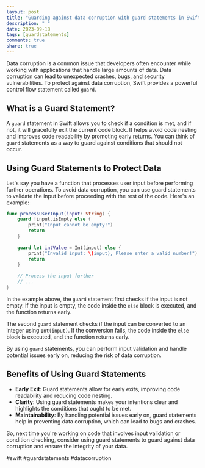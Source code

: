 ```yaml
---
layout: post
title: "Guarding against data corruption with guard statements in Swift"
description: " "
date: 2023-09-18
tags: [guardstatements]
comments: true
share: true
---
```


Data corruption is a common issue that developers often encounter while working with applications that handle large amounts of data. Data corruption can lead to unexpected crashes, bugs, and security vulnerabilities. To protect against data corruption, Swift provides a powerful control flow statement called `guard`.

## What is a Guard Statement?

A `guard` statement in Swift allows you to check if a condition is met, and if not, it will gracefully exit the current code block. It helps avoid code nesting and improves code readability by promoting early returns. You can think of `guard` statements as a way to guard against conditions that should not occur.

## Using Guard Statements to Protect Data

Let's say you have a function that processes user input before performing further operations. To avoid data corruption, you can use guard statements to validate the input before proceeding with the rest of the code. Here's an example:

```swift
func processUserInput(input: String) {
    guard !input.isEmpty else {
        print("Input cannot be empty!")
        return
    }
    
    guard let intValue = Int(input) else {
        print("Invalid input: \(input), Please enter a valid number!")
        return
    }
    
    // Process the input further
    // ...
}
```

In the example above, the `guard` statement first checks if the input is not empty. If the input is empty, the code inside the `else` block is executed, and the function returns early.

The second `guard` statement checks if the input can be converted to an integer using `Int(input)`. If the conversion fails, the code inside the `else` block is executed, and the function returns early.

By using `guard` statements, you can perform input validation and handle potential issues early on, reducing the risk of data corruption.

## Benefits of Using Guard Statements

- **Early Exit**: Guard statements allow for early exits, improving code readability and reducing code nesting.
- **Clarity**: Using guard statements makes your intentions clear and highlights the conditions that ought to be met.
- **Maintainability**: By handling potential issues early on, guard statements help in preventing data corruption, which can lead to bugs and crashes.

So, next time you're working on code that involves input validation or condition checking, consider using guard statements to guard against data corruption and ensure the integrity of your data.

#swift #guardstatements #datacorruption